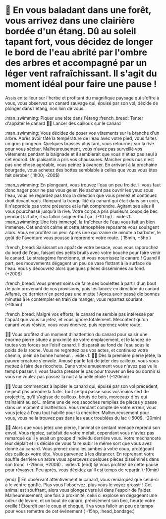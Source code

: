 # :duck: En vous baladant dans une forêt, vous arrivez dans une clairière bordée d'un étang. Dû  au soleil tapant fort, vous décidez de longer le bord de l'eau abrité par l'ombre des arbres et accompagné par un léger vent rafraîchissant. Il s'agit du moment idéal pour faire une pause ! 
Assis en tailleur sur l'herbe et profitant du magnifique paysage qui s'offre à vous, vous observez un canard sauvage qui, épuisé par son vol, décide de plonger dans l'étang, non loin de vous.

 :man_swimming: Piquer une tête dans l'étang
 :french_bread: Tenter d'appâter le canard
 :man_playing_handball: Lancer des cailloux sur le canard

:man_swimming: Vous décidez de poser vos vêtements sur la branche d'un arbre. Après avoir tâté la température de l'eau avec votre pied, vous faites un gros plongeon.
Quelques brasses plus tard, vous retournez sur la rive pour vous sécher. Malheureusement, vous n'avez pas surveillé vos vêtements pendant la baignade et il semblerait que vous n'étiez pas seul à cet endroit. Un plaisantin a pris vos chaussures.  Marcher pieds nus n'est pas une chose agréable, vous peinez à avancer. En arrivant à la prochaine bourgade, vous achetez des bottes semblable à celles que vous vous êtes fait dérober (  1h00;  -200$)

 :man_swimming: En plongeant, vous trouvez l'eau un peu froide. Il vous faut donc nager pour ne pas vous geler. Ne sachant pas ouvrir les yeux sous l'eau, vous ne regardez pas trop la direction que vous prenez et continuez droit devant vous. Rompant la tranquillité du canard qui était dans son coin, il n'apprécie pas votre présence et le fait comprendre. Agitant ses ailes il vous pourchasse jusqu'à la rive. Votre corps a pris plusieurs coups de bec pendant la fuite, il va falloir soigner tout ça.. (-10 hp)
.
:vide~1:
:man_swimming: Une fois immergé, la fraîcheur de l'eau vous fait un bien immense. Cet endroit calme et cette atmosphère reposante vous soulagent alors. Vous en profitez un peu. Après une quinzaine de minute a barboter, le goût de l'aventure vous pousse à reprendre votre route. ( 15min,  +5hp )

 :french_bread: Saisissant un appât de votre besace, vous vous rapprochez du bord de l'eau, faisant des petits bruits avec votre bouche pour faire venir le canard. Le stratagème fonctionne, et vous nourrissez le canard ! Quand il part, ses mouvements dégagent un peu de vase flottant à la surface de l'eau. Vous y découvrez alors quelques pièces disséminées au fond. (+200$)

:french_bread: Vous prenez soins de faire des boulettes à partir d'un bout de pain provenant de vos provisions, puis les lancez en direction du canard. Affamé, ce dernier n'en perd pas une miette ! Apres avoir passé dix bonnes minutes à le contempler en train de manger, vous repartez souriant. (-10min)

:french_bread: Malgré vos efforts, le canard ne semble pas intéressé par l'appât que vous lui jetez, et vous ignore totalement. Mécontent qu'un canard vous résiste, vous vous énervez, puis reprenez votre route.

:man_playing_handball: Vous profitez d'un moment d’inattention du canard pour saisir une énorme pierre située a proximité de votre emplacement, et le lancez de toutes vos forces sur l'oisif canard. Il disparaît au fond de l'eau sous le poids de la roche.
Vous ne regrettez pas vos actes, et continuez votre chemin, plein de bonne humeur.
.
:vide~1:
:man_playing_handball: Dès la première pierre jetée, la pauvre créature s'envole. Amusé par le fait de jeter des cailloux, vous vous mettez à faire des ricochets. Dans votre amusement vous n'avez pas vu le temps passer. Il vous faudra presser le pas pour trouver un lieu où dormir si vous ne voulez pas passez la nuit à la belle étoile ! (-120min)

:man_playing_handball: Vous commencez à lapider le canard qui, épuisé par son vol précédent, ne peut pas prendre la fuite. Tout ce qui passe sous vos mains sert de projectile, qu'il s'agisse de cailloux, bouts de bois, morceaux d'os qui traînaient au sol... même une de vos sacoches remplies de pièces y passe dans un moment d'inattention. Vous rendant compte de votre erreur, vous vous jetez à l'eau tout habillé pour la chercher. Malheureusement pour vous, vous ne la trouvez pas dans les eaux troublées du lac (-500$, -20min)

:man_playing_handball: Alors que vous jetez une pierre, l'animal se sentant menacé reprend son envol. Vous rigolez, satisfait de votre méfait, cependant vous n'aviez pas remarqué qu'il y avait un groupe d'individu derrière vous. Votre méchanceté leur déplaît et ils décide de vous faire subir le même sort que vous avez donné au canard. Vous prenez donc les jambes à votre coup, protégeant des cailloux votre tête. Vous parvenez à les distancer. En reprenant votre souffle derrière un arbre vous apercevez quelques pièces disséminés dans son tronc.  (-20min, +200$)
.
:vide~1:
(end) :sleepy: Vous profitez de cette pause pour rêvasser. Peu après, vous décidez qu'il est temps de repartir. (-10min)

(end) :duck: En observant attentivement le canard, vous remarquez que celui-ci a le ventre gonflé. Plus vous l'observez, plus vous le voyez grossir ! Cet animal est souffrant, alors vous  plongez vers lui dans l'espoir de l'aider. Malheureusement, une fois à proximité, celui ci explose en dégageant une odeur de levure, et un bout de canard, précisément son bec, heurte votre oreille ! Étourdit par le coup et choqué, il va vous falloir un peu de temps pour vous remettre de cet événement ( -15hp, :head_bandage:)
